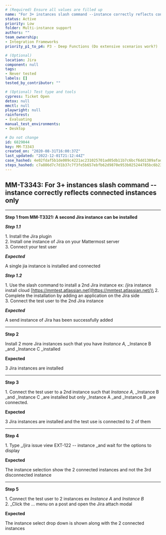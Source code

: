 ```yaml
---
# (Required) Ensure all values are filled up
name: "For 3+ instances slash command --instance correctly reflects connected instances only"
status: Active
priority: Low
folder: Multi-instance support
authors: ""
team_ownership: 
- Integration Frameworks
priority_p1_to_p4: P3 - Deep Functions (Do extensive scenarios work?)

# (Optional)
location: Jira
component: null
tags: 
- Never tested
labels: []
tested_by_contributor: ""

# (Optional) Test type and tools
cypress: Ticket Open
detox: null
mmctl: null
playwright: null
rainforest: 
- Evaluating
manual_test_environments: 
- Desktop

# Do not change
id: 6829044
key: MM-T3343
created_on: "2020-08-31T16:00:37Z"
last_updated: "2022-12-01T21:12:44Z"
case_hashed: 4e02fdaf5b1de009c4221ac231025701ad05db11b7c6bcf6dd1309afadc62a3756578a6a99e79b32c0af31fe45e3b2c9
steps_hashed: c7a886d7c7d1b37c7f3fe5b657ebfb62d9870e953b025244785bc6b23e57c3926e122607c707177147d33a4ab7f328c0
---
```


<!-- (Auto-generated) Based on frontmatter's "key" and "name" -->

## MM-T3343: For 3+ instances slash command --instance correctly reflects connected instances only

---

**Step 1 from MM-T3321: A second Jira instance can be installed**

<!-- (Auto-generated) Note: Steps 1.1 to 1.2 should not be updated here. Instead, modify directly to the referenced MM-T3321 test case. -->

_**Step 1.1**_

1\. Install the Jira plugin\
2\. Install one instance of Jira on your Mattermost server\
3\. Connect your test user

_**Expected**_

A single jia instance is installed and connected

_**Step 1.2**_

1\. Use the slash command to install a 2nd Jira instance ex: /jira instance install cloud [https://mmtest.atlassian.net](https://mmtest.atlassian.net/)\
2\. Complete the installation by adding an application on the Jira side\
3\. Connect the test user to the 2nd Jira instance

_**Expected**_

A send instance of Jira has been successfully added

---

**Step 2**

Install 2 more Jira instances such that you have _Instance A,_ \_Instance B \_and \_Instance C \_installed

**Expected**

3 Jira instances are installed

---

**Step 3**

1\. Connect the test user to a 2nd instance such that _Instance A,_ \_Instance B \_and \_Instance C \_are installed but only \_Instance A \_and \_Instance B \_are connected.

**Expected**

3 Jira instances are installed and the test use is connected to 2 of them

---

**Step 4**

1\. Type \_/jira issue view EXT-122 -- instance \_and wait for the options to display

**Expected**

The instance selection show the 2 connected instances and not the 3rd disconnected instance

---

**Step 5**

1\. Connect the test user to 2 instances ex _Instance A_ and _Instance B_\
2\. \_Click the ... menu on a post and open the Jira attach modal

**Expected**

The instance select drop down is shown along with the 2 connected instances
